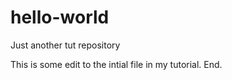 # hello-world
Just another tut repository

This is some edit to the intial file in my tutorial.
End.
